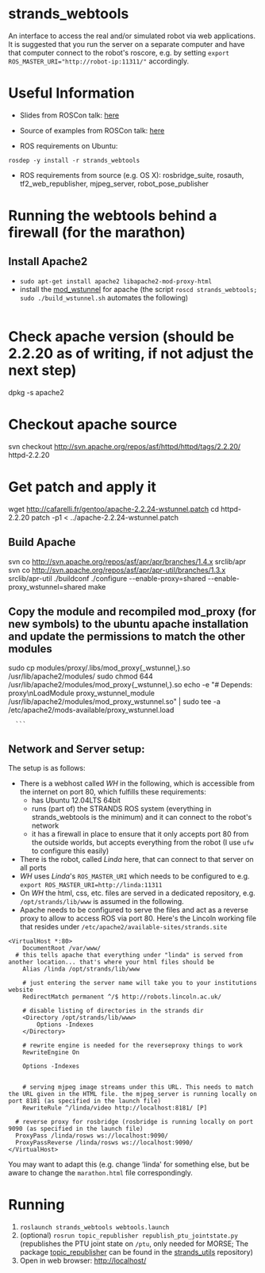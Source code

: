 strands_webtools
================

An interface to access the real and/or simulated robot via web applications. It is suggested that you run the server on a separate computer and have that computer connect to the robot's roscore, e.g. by setting `export ROS_MASTER_URI="http://robot-ip:11311/"` accordingly.


# Useful Information

 * Slides from ROSCon talk: [here](https://speakerdeck.com/baalexander/introduction-to-robot-web-tools)

 * Source of examples from ROSCon talk: [here](https://github.com/baalexander/roscon2013-examples)

 * ROS requirements on Ubuntu: 
```
rosdep -y install -r strands_webtools
```
* ROS requirements from source (e.g. OS X): rosbridge_suite, rosauth, tf2_web_republisher, mjpeg_server, robot_pose_publisher

# Running the webtools behind a firewall (for the marathon)

## Install Apache2
 * ```sudo apt-get install apache2 libapache2-mod-proxy-html```
 * install the [mod_wstunnel](http://www.amoss.me.uk/2013/06/apache-2-2-websocket-proxying-ubuntu-mod_proxy_wstunnel/) for apache (the script `roscd strands_webtools; sudo ./build_wstunnel.sh` automates the following)
     ```
# Check apache version (should be 2.2.20 as of writing, if not adjust the next step)
dpkg -s apache2
# Checkout apache source
svn checkout http://svn.apache.org/repos/asf/httpd/httpd/tags/2.2.20/ httpd-2.2.20 
# Get patch and apply it
wget http://cafarelli.fr/gentoo/apache-2.2.24-wstunnel.patch
cd httpd-2.2.20
patch -p1 < ../apache-2.2.24-wstunnel.patch
## Build Apache 
svn co http://svn.apache.org/repos/asf/apr/apr/branches/1.4.x srclib/apr
svn co http://svn.apache.org/repos/asf/apr/apr-util/branches/1.3.x srclib/apr-util
./buildconf
./configure --enable-proxy=shared --enable-proxy_wstunnel=shared
make
## Copy the module and recompiled mod_proxy (for new symbols) to the ubuntu apache installation and update the permissions to match the other modules
sudo cp modules/proxy/.libs/mod_proxy{_wstunnel,}.so /usr/lib/apache2/modules/
sudo chmod 644 /usr/lib/apache2/modules/mod_proxy{_wstunnel,}.so
echo -e "# Depends: proxy\nLoadModule proxy_wstunnel_module /usr/lib/apache2/modules/mod_proxy_wstunnel.so" | sudo tee -a /etc/apache2/mods-available/proxy_wstunnel.load

      ```

## Network and Server setup:

The setup is as follows:
* There is a webhost called *WH* in the following, which is accessible from the internet on port 80, which fulfills these requirements:
  * has Ubuntu 12.04LTS 64bit
  * runs (part of) the STRANDS ROS system (everything in strands_webtools is the minimum) and it can  connect to the robot's network
  * it has a firewall in place to ensure that it only accepts port 80 from the outside worlds, but accepts everything from the robot (I use `ufw` to configure this easily)
* There is the robot, called *Linda* here, that can connect to that server on all ports
* *WH* uses *Linda*'s `ROS_MASTER_URI` which needs to be configured to e.g. `export ROS_MASTER_URI=http://linda:11311`
* On *WH* the html, css, etc. files are served in a dedicated repository, e.g. `/opt/strands/lib/www` is assumed in the following.
* Apache needs to be configured to serve the files and act as a reverse proxy to allow to access ROS via port 80. Here's the Lincoln working file that resides under `/etc/apache2/available-sites/strands.site`
```
<VirtualHost *:80>
	DocumentRoot /var/www/
  # this tells apache that everything under "linda" is served from another location... that's where your html files should be
	Alias /linda /opt/strands/lib/www

	# just entering the server name will take you to your institutions website
	RedirectMatch permanent ^/$ http://robots.lincoln.ac.uk/
	
	# disable listing of directories in the strands dir
	<Directory /opt/strands/lib/www>
		Options -Indexes		
	</Directory>
	
	# rewrite engine is needed for the reverseproxy things to work
	RewriteEngine On
	
	Options -Indexes
	
	
	# serving mjpeg image streams under this URL. This needs to match the URL given in the HTML file. the mjpeg_server is running locally on port 8181 (as specified in the launch file)
	RewriteRule ^/linda/video http://localhost:8181/ [P]
	
  # reverse proxy for rosbridge (rosbridge is running locally on port 9090 (as specified in the launch file)
  ProxyPass /linda/rosws ws://localhost:9090/
  ProxyPassReverse /linda/rosws ws://localhost:9090/	
</VirtualHost>
```

You may want to adapt this (e.g. change 'linda' for something else, but be aware to change the `marathon.html` file correspondingly.


# Running
1. `roslaunch strands_webtools webtools.launch`
2. (optional) `rosrun topic_republisher republish_ptu_jointstate.py` (republishes the PTU joint state on `/ptu`, only needed for MORSE; The package [topic_republisher](https://github.com/strands-project/strands_utils/tree/master/topic_republisher) can be found in the [strands_utils](https://github.com/strands-project/strands_utils) repository)
3. Open in web browser: [http://localhost/](http://localhost/)
